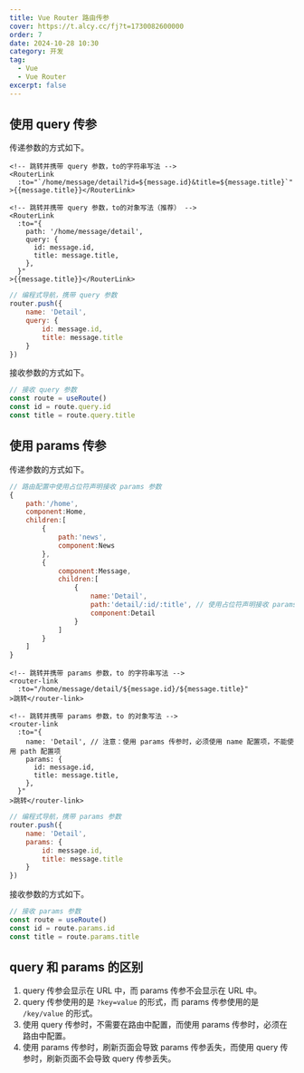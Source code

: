 ```yaml
---
title: Vue Router 路由传参
cover: https://t.alcy.cc/fj?t=1730082600000
order: 7
date: 2024-10-28 10:30
category: 开发
tag:
  - Vue
  - Vue Router
excerpt: false
---
```


## 使用 query 传参

传递参数的方式如下。

```vue
<!-- 跳转并携带 query 参数，to的字符串写法 -->
<RouterLink
  :to="`/home/message/detail?id=${message.id}&title=${message.title}`"
>{{message.title}}</RouterLink>

<!-- 跳转并携带 query 参数，to的对象写法（推荐） -->
<RouterLink
  :to="{
    path: '/home/message/detail',
    query: {
      id: message.id,
      title: message.title,
    },
  }"
>{{message.title}}</RouterLink>
```

```JavaScript
// 编程式导航，携带 query 参数
router.push({
    name: 'Detail',
    query: {
        id: message.id,
        title: message.title
    }
})
```

接收参数的方式如下。

```JavaScript
// 接收 query 参数
const route = useRoute()
const id = route.query.id
const title = route.query.title
```

## 使用 params 传参

传递参数的方式如下。

```JavaScript
// 路由配置中使用占位符声明接收 params 参数
{
	path:'/home',
	component:Home,
	children:[
		{
			path:'news',
			component:News
		},
		{
			component:Message,
			children:[
				{
                    name:'Detail',
					path:'detail/:id/:title', // 使用占位符声明接收 params 参数
					component:Detail
				}
			]
		}
	]
}
```

```vue
<!-- 跳转并携带 params 参数，to 的字符串写法 -->
<router-link
  :to="/home/message/detail/${message.id}/${message.title}"
>跳转</router-link>

<!-- 跳转并携带 params 参数，to 的对象写法 -->
<router-link
  :to="{
    name: 'Detail', // 注意：使用 params 传参时，必须使用 name 配置项，不能使用 path 配置项
    params: {
      id: message.id,
      title: message.title,
    },
  }"
>跳转</router-link>
```

```JavaScript
// 编程式导航，携带 params 参数
router.push({
    name: 'Detail',
    params: {
        id: message.id,
        title: message.title
    }
})
```

接收参数的方式如下。

```JavaScript
// 接收 params 参数
const route = useRoute()
const id = route.params.id
const title = route.params.title
```

## query 和 params 的区别

1. query 传参会显示在 URL 中，而 params 传参不会显示在 URL 中。
2. query 传参使用的是 `?key=value` 的形式，而 params 传参使用的是 `/key/value` 的形式。
3. 使用 query 传参时，不需要在路由中配置，而使用 params 传参时，必须在路由中配置。
4. 使用 params 传参时，刷新页面会导致 params 传参丢失，而使用 query 传参时，刷新页面不会导致 query 传参丢失。
